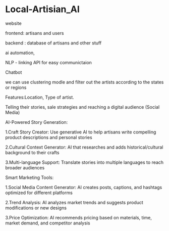 # Local-Artisian_AI

website

frontend:  artisans and users


backend :   database of artisans and other stuff

ai automation,


NLP - linking API for easy communictaion


Chatbot


we can use clustering modle and filter out the artists according to the states or regions


Features:Location, Type of artist.


Telling their  stories, sale strategies and reaching a digital audience (Social Media)




AI-Powered Story Generation:


1.Craft Story Creator: Use generative AI to help artisans write compelling product descriptions and personal stories


2.Cultural Context Generator: AI that researches and adds historical/cultural background to their crafts


3.Multi-language Support: Translate stories into multiple languages to reach broader audiences





Smart Marketing Tools:


1.Social Media Content Generator: AI creates posts, captions, and hashtags optimized for different platforms


2.Trend Analysis: AI analyzes market trends and suggests product modifications or new designs


3.Price Optimization: AI recommends pricing based on materials, time, market demand, and competitor analysis


